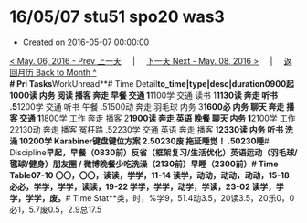 # 16/05/07 stu51 spo20 was3

* Created on 2016-05-07 00:00:00

[&lt; May. 06, 2016 - Prev 上一天](d06.md)     \|     [下一天 Next - May. 08, 2016 &gt;](d08.md)     \|     [返回月历 Back to Month ^](index.md)   
**\# Pri Tasks**WorkUnread**\# Time Detail**to\_time\|type\|desc\|duration0900起1000读 内务 阅读 播客 奔走 早餐 交通 1**1100学 交通 读书 1**1130读 奔走 听书 .5**1200学 交通 听书 午餐 .51500动 奔走 羽毛球 内务 3**1600必 内务 聊天 奔走 播客 交通 1**1800学 工作 奔走 播客 2**1900读 奔走 英语 晚餐 聊天 内务 1**2100学 工作 22130动 奔走 播客 冤枉路 .52230学 交通 英语 奔走 播客 1**2330读 内务 听书 洗澡 10200学 Karabiner键盘键位方案 2.50230废 拖延睡觉！ .50230睡**\# Discipline**早起，早餐（0830前）**反省（框架复习/生活优化）**英语运动（羽毛球/毽球/健身）朋友圈 / 微博晚餐少吃洗澡（2130前）早睡（2300前）**\# Time Table**07-10 〇〇，〇〇，读读，学学，11-14 读学，动动，动动，动动，15-18 必必，学学，学学，读读，19-22 学学，学学，动学，学读，23-02 读学，学学，学学，废。**\# Time Stat**类，时，%学9，51.4动3.5，20读3.5，20乐0，0必1，5.7废0.5，2.9总17.5

